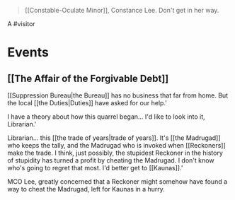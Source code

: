 > [[Constable-Oculate Minor]], Constance Lee. Don't get in her way.

A #visitor 
# Events
## [[The Affair of the Forgivable Debt]]
[[Suppression Bureau|the Bureau]] has no business that far from home. But the local [[the Duties|Duties]] have asked for our help.'

I have a theory about how this quarrel began… I'd like to look into it, Librarian.' 

Librarian... this [[the trade of years|trade of years]]. It's [[the Madrugad]] who keeps the tally, and the Madrugad who is invoked when [[Reckoners]] make the trade. I think, just possibly, the stupidest Reckoner in the history of stupidity has turned a profit by cheating the Madrugad. I don't know who's going to regret that most. I'd better get to [[Kaunas]].'

MCO Lee, greatly concerned that a Reckoner might somehow have found a way to cheat the Madrugad, left for Kaunas in a hurry.